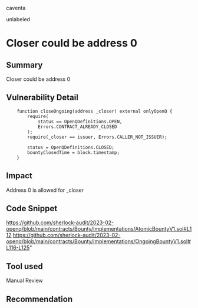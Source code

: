 caventa

unlabeled

# Closer could be address 0

## Summary
Closer could be address 0 

## Vulnerability Detail


```
    function closeOngoing(address _closer) external onlyOpenQ {
        require(
            status == OpenQDefinitions.OPEN,
            Errors.CONTRACT_ALREADY_CLOSED
        );
        require(_closer == issuer, Errors.CALLER_NOT_ISSUER);

        status = OpenQDefinitions.CLOSED;
        bountyClosedTime = block.timestamp;
    }
```

## Impact
Address 0 is allowed for _closer 

## Code Snippet
https://github.com/sherlock-audit/2023-02-openq/blob/main/contracts/Bounty/Implementations/AtomicBountyV1.sol#L112
https://github.com/sherlock-audit/2023-02-openq/blob/main/contracts/Bounty/Implementations/OngoingBountyV1.sol#L116-L125"
## Tool used

Manual Review

## Recommendation
